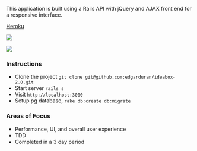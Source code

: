 
This application is built using a Rails API with jQuery and AJAX front end for a responsive interface.

[Heroku](http://edgars-ideabox.herokuapp.com/)

![](http://i.imgur.com/U0XYMMv.png)

![](http://i.imgur.com/nog1jKi.png)

### Instructions

* Clone the project  `git clone git@github.com:edgarduran/ideabox-2.0.git`
* Start server `rails s`
* Visit `http://localhost:3000`
* Setup pg database, `rake db:create db:migrate`

### Areas of Focus

* Performance, UI, and overall user experience
* TDD
* Completed in a 3 day period
